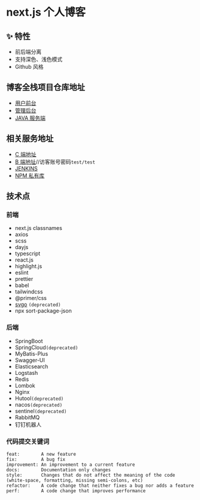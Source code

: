 # next.js 个人博客

## ✨ 特性

- 前后端分离
- 支持深色、浅色模式
- Github 风格

## 博客全栈项目仓库地址

- [用户前台](https://github.com/zzfn/zzf)
- [管理后台](https://github.com/zzfn/dashboard)
- [JAVA 服务端](https://github.com/zzfn/blog-server)

## 相关服务地址

- [C 端地址](https://zzfzzf.com)
- [B 端地址](https://admin.zzfzzf.com)//访客账号密码`test/test`
- [JENKINS](https://jenkins.zzfzzf.com)
- [NPM 私有库](https://npm.zzfzzf.com)

## 技术点

### 前端

- next.js
  classnames
- axios
- scss
- dayjs
- typescript
- react.js
- highlight.js
- eslint
- prettier
- babel
- tailwindcss
- @primer/css
- [svgo](https://github.com/svg/svgo#configuration) `(deprecated)`
- npx sort-package-json

### 后端

- SpringBoot
- SpringCloud`(deprecated)`
- MyBatis-Plus
- Swagger-UI
- Elasticsearch
- Logstash
- Redis
- Lombok
- Nginx
- Hutool`(deprecated)`
- nacos`(deprecated)`
- sentinel`(deprecated)`
- RabbitMQ
- 钉钉机器人

### 代码提交关键词

```
feat:        A new feature
fix:         A bug fix
improvement: An improvement to a current feature
docs:        Documentation only changes
style:       Changes that do not affect the meaning of the code (white-space, formatting, missing semi-colons, etc)
refactor:    A code change that neither fixes a bug nor adds a feature
perf:        A code change that improves performance
```
